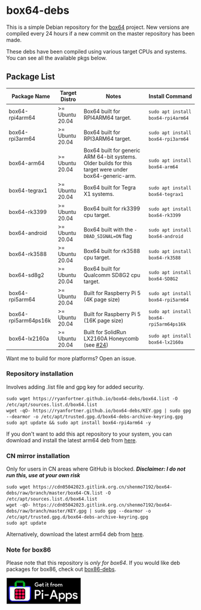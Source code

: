 # box64-debs

This is a simple Debian repository for the [box64](https://github.com/ptitSeb/box64) project. New versions are compiled every 24 hours if a new commit on the master repository has been made.

These debs have been compiled using various target CPUs and systems. You can see all the available pkgs below.

## Package List
Package Name | Target Distro | Notes | Install Command |
------------ | ------------- | ------------- | ------------- |
| box64-rpi4arm64 | >= Ubuntu 20.04 | Box64 built for RPI4ARM64 target. | `sudo apt install box64-rpi4arm64` |
| box64-rpi3arm64 | >= Ubuntu 20.04 | Box64 built for RPI3ARM64 target. | `sudo apt install box64-rpi3arm64` |
| box64-arm64 | >= Ubuntu 20.04 | Box64 built for generic ARM 64-bit systems. Older builds for this target were under box64-generic-arm. | `sudo apt install box64-arm64` |
| box64-tegrax1 | >= Ubuntu 20.04 | Box64 built for Tegra X1 systems. | `sudo apt install box64-tegrax1` |
| box64-rk3399 | >= Ubuntu 20.04 | Box64 built for rk3399 cpu target. | `sudo apt install box64-rk3399` |
| box64-android | >= Ubuntu 20.04 | Box64 built with the `-DBAD_SIGNAL=ON` flag | `sudo apt install box64-android` |
| box64-rk3588 | >= Ubuntu 20.04 | Box64 built for rk3588 cpu target. | `sudo apt install box64-rk3588` |
| box64-sd8g2   | >= Ubuntu 20.04 | Box64 built for Qualcomm SD8G2 cpu target.  | `sudo apt install box64-SD8G2`   |
| box64-rpi5arm64 | >= Ubuntu 20.04 | Built for Raspberry Pi 5 (4K page size) | `sudo apt install box64-rpi5arm64` |
| box64-rpi5arm64ps16k | >= Ubuntu 20.04 | Built for Raspberry Pi 5 (16K page size) | `sudo apt install box64-rpi5arm64ps16k` |
| box64-lx2160a | >= Ubuntu 20.04 | Built for SolidRun LX2160A Honeycomb (see [#24](https://github.com/ryanfortner/box64-debs/issues/24)) | `sudo apt install box64-lx2160a` |

Want me to build for more platforms? Open an issue. 

### Repository installation
Involves adding .list file and gpg key for added security.
```
sudo wget https://ryanfortner.github.io/box64-debs/box64.list -O /etc/apt/sources.list.d/box64.list
wget -qO- https://ryanfortner.github.io/box64-debs/KEY.gpg | sudo gpg --dearmor -o /etc/apt/trusted.gpg.d/box64-debs-archive-keyring.gpg 
sudo apt update && sudo apt install box64-rpi4arm64 -y
```
If you don't want to add this apt repository to your system, you can download and install the latest arm64 deb from [here](https://github.com/ryanfortner/box64-debs/tree/master/debian).

### CN mirror installation
Only for users in CN areas where GitHub is blocked. ***Disclaimer: I do not run this, use at your own risk***
```
sudo wget https://cdn05042023.gitlink.org.cn/shenmo7192/box64-debs/raw/branch/master/box64-CN.list -O /etc/apt/sources.list.d/box64.list
wget -qO- https://cdn05042023.gitlink.org.cn/shenmo7192/box64-debs/raw/branch/master/KEY.gpg | sudo gpg --dearmor -o /etc/apt/trusted.gpg.d/box64-debs-archive-keyring.gpg 
sudo apt update
```
Alternatively, download the latest arm64 deb from [here](https://cdn05042023.gitlink.org.cn/shenmo7192/box64-debs/src/branch/master/debian).

### Note for box86

Please note that this repository is *only for box64*. If you would like deb packages for box86, check out [box86-debs](https://github.com/ryanfortner/box86-debs).

[![badge](https://github.com/Botspot/pi-apps/blob/master/icons/badge.png?raw=true)](https://github.com/Botspot/pi-apps)  
